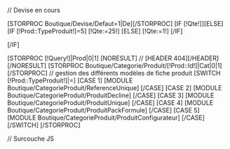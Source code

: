 // Devise en cours

[STORPROC Boutique/Devise/Defaut=1|De][/STORPROC]
[IF [!Qte!]][ELSE]
[IF [!Prod::TypeProduit!]=5]
[!Qte:=25!]
[ELSE]
[!Qte:=1!]
[/IF]

[/IF]
<div class="FicheProduit">
    [STORPROC [!Query!]|Prod|0|1]
        [NORESULT]
        //			[HEADER 404][/HEADER]
        [/NORESULT]
        [STORPROC Boutique/Categorie/Produit/[!Prod::Id!]|Cat|0|1][/STORPROC]
        // gestion des différents modèles de fiche produit
        [SWITCH [!Prod::TypeProduit!]|=]
            [CASE 1]
                [MODULE Boutique/CategorieProduit/ReferenceUnique]
            [/CASE]
            [CASE 2]
                [MODULE Boutique/CategorieProduit/ProduitDecline]
            [/CASE]
            [CASE 3]
                [MODULE Boutique/CategorieProduit/ProduitUnique]
            [/CASE]
            [CASE 4]
                [MODULE Boutique/CategorieProduit/ProduitPackFormule]
            [/CASE]
            [CASE 5]
                [MODULE Boutique/CategorieProduit/ProduitConfigurateur]
            [/CASE]
        [/SWITCH]
    [/STORPROC]
</div>



// Surcouche JS
<script type="text/javascript">

$(document).ready(function () {
    VerifieSelection ();
    $('#FicheProduit').submit(function(e) {
                e.preventDefault();
                console.log('ajout au panier');
                // on vérifie qu'on a sélectionné le produit que l'on voulait acheté
                var sel = $('.CalculPrix');
                var req = {};
                var initI=0;
                //On va chercher tous les combos et radios d'attributs
                $(sel).each(function (index,item){
                    var attribut = $(item).attr('name');
                    var valeurattribut = -1;
                    var attributclass = $(item).attr('class');
                    initI=1;
                    switch ($(item).attr('type')){
                        case "radio":
                            if ($(item).is(":checked")){
                                valeurattribut = $(item).val();
                                //On stocke les informations dans le tableau de requete
                                req[attribut] = valeurattribut;
                            }
                            break;
                        default:
                            valeurattribut = $(item).val();
                            //On stocke les informations dans le tableau de requete
                            req[attribut] = valeurattribut;
                            break;
                    }
                });
                //On boucle sur req si une valeur est égale à -1 on sort
                for (var i in req){
                    if (req[i]==-1) {
                        console.log("Merci de sélectionner les attributs nécessaires avant d'ajouter au panier ");
                        toastr.warning("Merci de sélectionner les attributs nécessaires avant d'ajouter au panier ");
                        e.preventDefault();
                        return;
                    }
                };
                if (!(i)&& initI==1) {
                    console.log("Merci de sélectionner les attributs nécessaires avant d'ajouter au panier ");
                    toastr.warning("Merci de sélectionner les attributs nécessaires avant d'ajouter au panier ");
                    e.preventDefault();
                    return;
                }

                // GESTION DES CHOIX PACKS
                if ( $('#PackType').val()=='4') {
                    var sel = $('.PackChoix');
                    initI=1;
                    //On va chercher tous les choix du pack
                    $(sel).each(function (index,item){
                        if ($(item).val() =="") {
                            initI=0;
                        }
                    });
                    if (initI==0) {
                        console.log("Merci de choisir tous les produits de votre formule");
                        toastr.warning("Merci de choisir tous les produits de votre formule");
                        e.preventDefault();
                        return;

                    }
                    e.preventDefault();
                }
                if ( $('#PackType').val()=='5') {
                    var champ='';initI=1;
                    [STORPROC Boutique/Produit/[!Prod::Id!]/ConfigPack/Options=0&ChoixObligatoire=1|Cpk]
                    Champ='#PackChoix-'+[!Cpk::Id!];
                    if ($(Champ).val() =="") {
                        initI=0;
                    }
                    [/STORPROC]
                    if (initI==0) {
                        console.log("Merci de choisir toutes les parties de votre carte personnalisable");
                        toastr.warning("Merci de choisir toutes les parties de votre carte personnalisable");
                        e.preventDefault();
                        return;

                    }
                    e.preventDefault();
                }
                var LaQte = $('#Qte').val();
                var LaRef= $('[name=Reference]').val();
                $('#myModalLabel').html("");

                console.log('on fait la requete');
                $.ajax({
                    type: "POST",
                    url: "/Boutique/Produit/PopupPanier.htrc",
                    dataType: "html",
                    success: function (msg) {
                        $('#lemodal').find('.modal-body').html(msg);
                        $('#lemodal').modal('show');
                    },
                    data: {
                        Qte:LaQte,
                        Reference:LaRef
                        ,config:{
                                [STORPROC Boutique/Produit/[!Prod::Id!]/ConfigPack|Cpk|||Ordre|ASC]
                [IF [!Pos!]>1],[/IF][!Cpk::Id!]:$('#PackChoix-[!Cpk::Id!]').val()
                        [/STORPROC]
            }
            ,options:{
        [!F:=0!]
        [STORPROC Boutique/Produit/[!Prod::Id!]/ConfigPack|Cpk|||Ordre|ASC]
        [STORPROC Boutique/Produit/[!Prod::Id!]/ConfigPack/[!Cpk::Id!]/Options|Opt|||Ordre|ASC]
        [IF [!F!]],[/IF]
        [SWITCH [!Opt::TypeOptions!]|=]
        [CASE 5]
        '[!Cpk::Id!]_[!Opt::Id!]':$('.OptionsChoix-[!Cpk::Id!]-[!Opt::Id!]').filter(':checked').val()
                [/CASE]
        [CASE 4]
        '[!Cpk::Id!]_[!Opt::Id!]':$('#OptionsChoix-[!Cpk::Id!]-[!Opt::Id!]').val()
                [/CASE]
        [DEFAULT]
        '[!Cpk::Id!]_[!Opt::Id!]':$('#OptionsChoix-[!Cpk::Id!]-[!Opt::Id!]').val()
                [/DEFAULT]
        [/SWITCH]

        [!F+=1!]
                [/STORPROC]
        [/STORPROC]
    }
}
});



});

});


function VerifieSelection () {
    //initialisation
    var sel = $('.CalculPrix');
    var req = {};

    //On va chercher tous les combos et radios d'attributs
    sel.each(function (index,item){
        var attribut = $(item).attr('name');
        var valeurattribut = -1;
        var attributclass = $(item).attr('class');
        switch ($(item).attr('type')){
            case "radio":
                if ($(item).is(":checked")){
                    valeurattribut = $(item).attr('value');
                    //On stocke les informations dans le tableau de requete
                    req[attribut] = valeurattribut;
                }
                break;
            default:
                valeurattribut = $(item).val();
                //On stocke les informations dans le tableau de requete
                req[attribut] = valeurattribut;
                break;
        }
    });
    //On boucle sur req si une valeur est égale à -1 on sort
    for (var i in req){
        if (req[i]==-1)return;
    };

    //On va chercher la quantite
    req.quantite = $('#Qte').val();
    // Desactive le bouton ajouter au panier tant qu'on a pas le retour JSON
    if($('#AchatAjouterPanier') != null){
        $('#AchatAjouterPanier').addClass('Disabled');
        $('#AchatAjouterPanier').attr('disabled','disabled');
    }

    //On execute la requete
    var r = $.getJSON('/Boutique/Produit/[!Prod::Id!]/getTarif.json',req)
            .fail(function (){
                toastr.error('probleme de connexion');
            })
            .done (function(json){
        //mettre à jour le champ tarif
        if (json.price!=0&&json.price!=undefined) {
            $('#tarif').html(json.price+' €');
        }
        // si on est dans configurateur de carte, afficher le prix à l'unité
        if ( $('#PackType').val()=='5') {
            $('#tarifunite').html("soit "+ json.priceUnit+" € l unité");

        }
        if($('#promo')==1) $('#tarifNonPromo').css('display', 'block');
        else {
            if($('#tarifNonPromo') != null) $('#tarifNonPromo').css('display', 'none');
        }
        if($('#tarifvisible') != null) $('#tarifvisible').css('display', 'none');

        $('#Reference').val(json.reference);


        //reactive le bouton ajouter au panier
        if($('#AchatAjouterPanier') != null && parseInt(json.StockAvailable)==1){
            $('#AchatAjouterPanier').unbind('click');
            $('#AchatAjouterPanier').removeClass('Disabled');
            $('#AchatAjouterPanier').removeAttr("disabled");
        }else if ($('#AchatAjouterPanier') != null){
            //on supprime tout evenement de click
            $('#AchatAjouterPanier').unbind('click');
            $('#AchatAjouterPanier').removeAttr("disabled");
            $('#AchatAjouterPanier').click(function (e){
                e.preventDefault();
                toastr.error('stock insuffisant pour ce produit.');
            });

        }
    });
}


function CalculQte2(PlusMoins,Type) {
    var Quantite= parseInt($('#Qte').val());
    var total= Quantite+parseFloat(PlusMoins);
    $('#Qte').val(total);
    if (total < 1) $('#Qte').val(1);
    if (Type==5&&total<25) $('#Qte').val(25);
    VerifieSelection ();
}


function CalculQte (PlusMoins,Type) {
    var sel = $('.CalculPrix');
    var req = {};
    var initI=0;
    var Quantite= parseInt($('#Qte').val());
    var total= Quantite+parseFloat(PlusMoins);
    $('#Qte').val(total);
    if (total < 1) $('#Qte').val(1);
    if (Type==5&&total<25) $('#Qte').val(25);

    // GESTION DES CHOIX PACKS
    if ( $('#PackType').val()=='4') {
        var sel = $('.PackChoix');
        initI=1;
        //On va chercher tous les choix du pack
        $(sel).each(function (index,item){
            if ($(item).val() =="") {
                initI=0;
            }
        });
        if (initI==0) {
            toastr.warning("Merci de choisir tous les produits de votre formule");
            return;

        }
    }
    [STORPROC [!Query!]|Prod|0|1][/STORPROC]
    if ( $('#PackType').val()=='5') {
        var champ='';initI=1;
        [STORPROC Boutique/Produit/[!Prod::Id!]/ConfigPack/Options=0&ChoixObligatoire=1|Cpk]
        Champ='#PackChoix-'+[!Cpk::Id!];
        if ($(Champ).val() =="") {
            initI=0;
        }
        [/STORPROC]

    }
    var LaQte = $('#Qte').val();
    var LaRef= $('#Reference').val();
    $('#myModalLabel').html("");


    $.ajax({
        type: "POST",
        url: "/Boutique/Produit/[!Prod::Id!]/getTarif.json",
        dataType: "json",
        success: function (json) {
            //mettre à jour le champ tarif
            if (json.price!=0&&json.price!=undefined) {
                $('#tarif').html(json.price+' €');
            }
            // si on est dans configurateur de carte, afficher le prix à l'unité
            if ( $('#PackType').val()=='5') {
                $('#tarifunite').html("soit "+ json.priceUnit+" € l unité");

            }
            if($('#promo')==1) $('#tarifNonPromo').css('display', 'block');
            else {
                if($('#tarifNonPromo') != null) $('#tarifNonPromo').css('display', 'none');
            }
            if($('#tarifvisible') != null) $('#tarifvisible').css('display', 'none');

            $('#Reference').val(json.reference);


            //reactive le bouton ajouter au panier
            if($('#AchatAjouterPanier') != null && parseInt(json.StockAvailable)==1){
                $('#AchatAjouterPanier').unbind('click');
                $('#AchatAjouterPanier').removeClass('Disabled');
                $('#AchatAjouterPanier').removeAttr("disabled");
            }else if ($('#AchatAjouterPanier') != null){
                //on supprime tout evenement de click
                $('#AchatAjouterPanier').unbind('click');
                $('#AchatAjouterPanier').removeAttr("disabled");
                $('#AchatAjouterPanier').click(function (e){
                    //	e.preventDefault();
                    toastr.error('stock insuffisant pour ce produit.');
                });

            }
        },
        data: {
            quantite:LaQte,
            Reference:LaRef,
            req : req
            ,config:{
                    [STORPROC Boutique/Produit/[!Prod::Id!]/ConfigPack|Cpk|||Ordre|ASC]
    [IF [!Pos!]>1],[/IF][!Cpk::Id!]:$('#PackChoix-[!Cpk::Id!]').val()
            [/STORPROC]
}
,options:{
    [!F:=0!]
    [STORPROC Boutique/Produit/[!Prod::Id!]/ConfigPack|Cpk|||Ordre|ASC]
    [STORPROC Boutique/Produit/[!Prod::Id!]/ConfigPack/[!Cpk::Id!]/Options|Opt|||Ordre|ASC]
    [IF [!F!]],[/IF]
    [SWITCH [!Opt::TypeOptions!]|=]
    [CASE 5]
    '[!Cpk::Id!]_[!Opt::Id!]':$('.OptionsChoix-[!Cpk::Id!]-[!Opt::Id!]').filter(':checked').val()
            [/CASE]
    [CASE 4]
    '[!Cpk::Id!]_[!Opt::Id!]':$('#OptionsChoix-[!Cpk::Id!]-[!Opt::Id!]').val()
            [/CASE]
    [DEFAULT]
    '[!Cpk::Id!]_[!Opt::Id!]':$('#OptionsChoix-[!Cpk::Id!]-[!Opt::Id!]').val()
            [/DEFAULT]
    [/SWITCH]

    [!F+=1!]
            [/STORPROC]
    [/STORPROC]
}
}
});

}






</script>